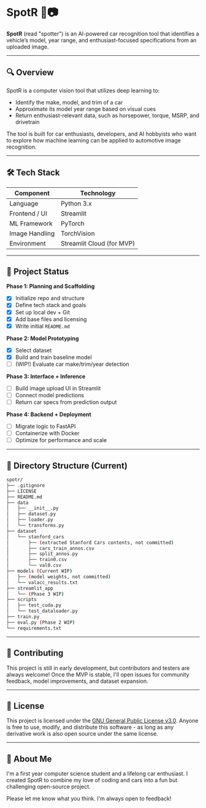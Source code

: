 # SpotR 🚗📷

**SpotR** (read "spotter") is an AI-powered car recognition tool that identifies a vehicle’s model, year range, and enthusiast-focused specifications from an uploaded image.

---

## 🔍 Overview

SpotR is a computer vision tool that utilizes deep learning to:

- Identify the make, model, and trim of a car
- Approximate its model year range based on visual cues
- Return enthusiast-relevant data, such as horsepower, torque, MSRP, and drivetrain

The tool is built for car enthusiasts, developers, and AI hobbyists who want to explore how machine learning can be applied to automotive image recognition.

---

## 🛠️ Tech Stack

| Component       | Technology        |
|-----------------|-------------------|
| Language        | Python 3.x        |
| Frontend / UI   | Streamlit         |
| ML Framework    | PyTorch           |
| Image Handling  | TorchVision       |
| Environment     | Streamlit Cloud (for MVP) |

---

## 🚧 Project Status

**Phase 1: Planning and Scaffolding**
- [X] Initialize repo and structure
- [X] Define tech stack and goals
- [X] Set up local dev + Git
- [X] Add base files and licensing
- [X] Write initial `README.md`

**Phase 2: Model Prototyping**
- [X] Select dataset
- [X] Build and train baseline model
- [ ] (WIP!) Evaluate car make/trim/year detection

**Phase 3: Interface + Inference**
- [ ] Build image upload UI in Streamlit
- [ ] Connect model predictions
- [ ] Return car specs from prediction output

**Phase 4: Backend + Deployment**
- [ ] Migrate logic to FastAPI
- [ ] Containerize with Docker
- [ ] Optimize for performance and scale

---

## 📂 Directory Structure (Current)

```bash
spotr/
├── .gitignore
├── LICENSE
├── README.md
├── data
│   ├── __init__.py
│   ├── dataset.py
│   ├── loader.py
│   └── transforms.py
├── dataset
│   └── stanford_cars
│       ├── (extracted Stanford Cars contents, not committed)
│       ├── cars_train_annos.csv
│       ├── split_annos.py
│       ├── train0.csv
│       └── val0.csv
├── models (Current WIP)
│   ├── (model weights, not committed)
│   └── valacc_results.txt
├── streamlit_app
│   └── (Phase 3 WIP)
├── scripts
│   ├── test_cuda.py
│   └── test_dataloader.py
├── train.py
├── eval.py (Phase 2 WIP)
└── requirements.txt
```

---

## 🤝 Contributing

This project is still in early development, but contributors and testers are always welcome! Once the MVP is stable, I'll open issues for community feedback, model improvements, and dataset expansion.

---

## 📄 License

This project is licensed under the [GNU General Public License v3.0](./LICENSE). Anyone is free to use, modify, and distribute this software - as long as any derivative work is also open source under the same license.

---

## 🙋 About Me

I'm a first year computer science student and a lifelong car enthusiast. I created SpotR to combine my love of coding and cars into a fun but challenging open-source project.

Please let me know what you think. I'm always open to feedback!
